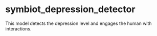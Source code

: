 # symbiot_depression_detector
This model detects the depression level and engages the human with interactions.
